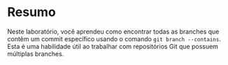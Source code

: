 # Resumo

Neste laboratório, você aprendeu como encontrar todas as branches que contêm um commit específico usando o comando `git branch --contains`. Esta é uma habilidade útil ao trabalhar com repositórios Git que possuem múltiplas branches.
